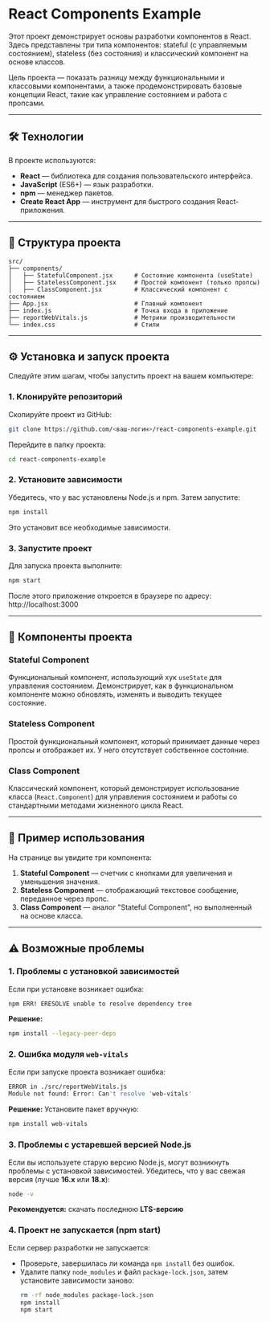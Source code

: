 # React Components Example

Этот проект демонстрирует основы разработки компонентов в React. Здесь представлены три типа компонентов: stateful (с управляемым состоянием), stateless (без состояния) и классический компонент на основе классов. 

Цель проекта — показать разницу между функциональными и классовыми компонентами, а также продемонстрировать базовые концепции React, такие как управление состоянием и работа с пропсами.

---

## 🛠️ Технологии

В проекте используются:
- **React** — библиотека для создания пользовательского интерфейса.
- **JavaScript** (ES6+) — язык разработки.
- **npm** — менеджер пакетов.
- **Create React App** — инструмент для быстрого создания React-приложения.

---

## 📂 Структура проекта

```plaintext
src/
├── components/
│   ├── StatefulComponent.jsx      # Состояние компонента (useState)
│   ├── StatelessComponent.jsx     # Простой компонент (только пропсы)
│   ├── ClassComponent.jsx         # Классический компонент с состоянием
├── App.jsx                        # Главный компонент
├── index.js                       # Точка входа в приложение
├── reportWebVitals.js             # Метрики производительности
└── index.css                      # Стили
```

---

## ⚙️ Установка и запуск проекта

Следуйте этим шагам, чтобы запустить проект на вашем компьютере:

### 1. Клонируйте репозиторий
Скопируйте проект из GitHub:
```bash
git clone https://github.com/<ваш-логин>/react-components-example.git
```

Перейдите в папку проекта:
```bash
cd react-components-example
```

### 2. Установите зависимости
Убедитесь, что у вас установлены Node.js и npm. Затем запустите:
```bash
npm install
```

Это установит все необходимые зависимости.

### 3. Запустите проект
Для запуска проекта выполните:
```bash
npm start
```

После этого приложение откроется в браузере по адресу: http://localhost:3000




---

## 🧩 Компоненты проекта

### Stateful Component
Функциональный компонент, использующий хук `useState` для управления состоянием. Демонстрирует, как в функциональном компоненте можно обновлять, изменять и выводить текущее состояние.

### Stateless Component
Простой функциональный компонент, который принимает данные через пропсы и отображает их. У него отсутствует собственное состояние.

### Class Component
Классический компонент, который демонстрирует использование класса (`React.Component`) для управления состоянием и работы со стандартными методами жизненного цикла React.

---

## 🚀 Пример использования

На странице вы увидите три компонента:
1. **Stateful Component** — счетчик с кнопками для увеличения и уменьшения значения.
2. **Stateless Component** — отображающий текстовое сообщение, переданное через пропс.
3. **Class Component** — аналог "Stateful Component", но выполненный на основе класса.

---

## ⚠️ Возможные проблемы

### 1. Проблемы с установкой зависимостей
Если при установке возникает ошибка:
```bash
npm ERR! ERESOLVE unable to resolve dependency tree
```
**Решение:**
```bash
npm install --legacy-peer-deps
```

### 2. Ошибка модуля `web-vitals`
Если при запуске проекта возникает ошибка:
```bash
ERROR in ./src/reportWebVitals.js
Module not found: Error: Can't resolve 'web-vitals'
```
**Решение:**
Установите пакет вручную:
```bash
npm install web-vitals
```

### 3. Проблемы с устаревшей версией Node.js
Если вы используете старую версию Node.js, могут возникнуть проблемы с установкой зависимостей. Убедитесь, что у вас свежая версия (лучше **16.x** или **18.x**):
```bash
node -v
```
**Рекомендуется:** скачать последнюю **LTS-версию**

### 4. Проект не запускается (npm start)
Если сервер разработки не запускается:
- Проверьте, завершилась ли команда `npm install` без ошибок.
- Удалите папку `node_modules` и файл `package-lock.json`, затем установите зависимости заново:
  ```bash
  rm -rf node_modules package-lock.json
  npm install
  npm start
  ```
